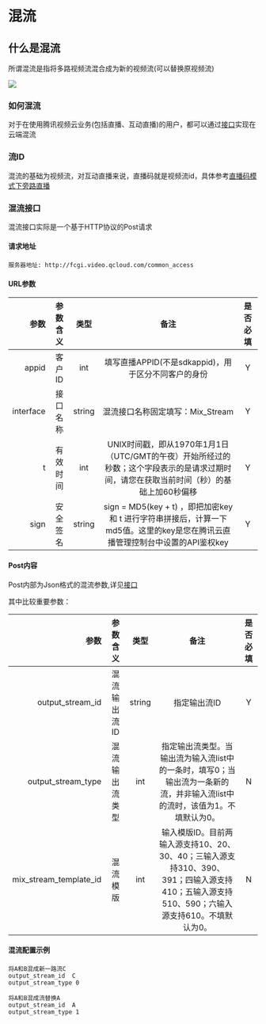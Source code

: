 ﻿# 混流

## 什么是混流
所谓混流是指将多路视频流混合成为新的视频流(可以替换原视频流)

![](https://mc.qcloudimg.com/static/img/20dcad307192885fca4fd604b1fafad0/t610.png)

### 如何混流
对于在使用腾讯视频云业务(包括直播、互动直播)的用户，都可以通过[接口](https://www.qcloud.com/document/product/267/8832)实现在云端混流

### 流ID
混流的基础为视频流，对互动直播来说，直播码就是视频流id，具体参考[直播码模式下旁路直播](https://www.qcloud.com/document/product/268/8560)

### 混流接口
混流接口实际是一个基于HTTP协议的Post请求

#### 请求地址
```
服务器地址: http://fcgi.video.qcloud.com/common_access
```

#### URL参数

参数|参数含义|类型|备注|是否必填
--:|:--:|:--:|:--:|:--:
appid|客户ID|int|填写直播APPID(不是sdkappid)，用于区分不同客户的身份|Y
interface|接口名称|string|混流接口名称固定填写：Mix_Stream|Y
t|有效时间|int|UNIX时间戳，即从1970年1月1日（UTC/GMT的午夜）开始所经过的秒数；这个字段表示的是请求过期时间，请您在获取当前时间（秒）的基础上加60秒偏移|Y
sign|安全签名|string|sign = MD5(key + t) ，即把加密key 和 t 进行字符串拼接后，计算一下md5值。这里的key是您在腾讯云直播管理控制台中设置的API鉴权key|Y

#### Post内容

Post内部为Json格式的混流参数,详见[接口](https://www.qcloud.com/document/product/267/8832)

其中比较重要参数：

参数|参数含义|类型|备注|是否必填
--:|:--:|:--:|:--:|:--:
output_stream_id|混流输出流ID|string|指定输出流ID|Y
output_stream_type|混流输出流类型|int|指定输出流类型。当输出流为输入流list中的一条时，填写0；当输出流为一条新的流，并非输入流list中的流时，该值为1。不填默认为0。|N
mix_stream_template_id|混流模版|int|输入模版ID。目前两输入源支持10、20、30、40；三输入源支持310、390、391；四输入源支持410；五输入源支持510、590；六输入源支持610。不填默认为0。|N

#### 混流配置示例

```
将A和B混成新一路流C
output_stream_id  C
output_stream_type 0

将A和B混成流替换A
output_stream_id  A
output_stream_type 1
```

